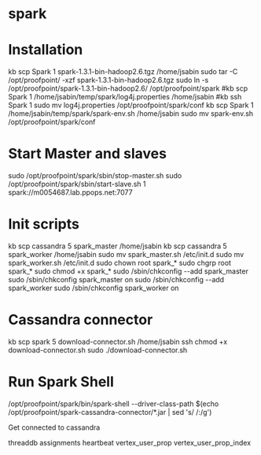 # spark
# Installation
kb scp Spark 1 spark-1.3.1-bin-hadoop2.6.tgz /home/jsabin
sudo tar -C /opt/proofpoint/ -xzf spark-1.3.1-bin-hadoop2.6.tgz
sudo ln -s /opt/proofpoint/spark-1.3.1-bin-hadoop2.6/ /opt/proofpoint/spark
#kb scp Spark 1 /home/jsabin/temp/spark/log4j.properties /home/jsabin
#kb ssh Spark 1 sudo mv log4j.properties /opt/proofpoint/spark/conf
kb scp Spark 1 /home/jsabin/temp/spark/spark-env.sh /home/jsabin
sudo mv spark-env.sh /opt/proofpoint/spark/conf

# Start Master and slaves
sudo /opt/proofpoint/spark/sbin/stop-master.sh
sudo /opt/proofpoint/spark/sbin/start-slave.sh 1 spark://m0054687.lab.ppops.net:7077

# Init scripts
kb scp cassandra 5 spark_master /home/jsabin
kb scp cassandra 5 spark_worker /home/jsabin
sudo mv spark_master.sh /etc/init.d
sudo mv spark_worker.sh /etc/init.d
sudo chown root spark_*
sudo chgrp root spark_*
sudo chmod +x spark_*
sudo /sbin/chkconfig --add spark_master
sudo /sbin/chkconfig spark_master on
sudo /sbin/chkconfig --add spark_worker
sudo /sbin/chkconfig spark_worker on

# Cassandra connector
kb scp spark 5 download-connector.sh /home/jsabin
ssh chmod +x download-connector.sh
sudo ./download-connector.sh

# Run Spark Shell
/opt/proofpoint/spark/bin/spark-shell --driver-class-path $(echo /opt/proofpoint/spark-cassandra-connector/*.jar | sed 's/ /:/g')


Get connected to cassandra


threaddb 
assignments heartbeat vertex_user_prop vertex_user_prop_index
